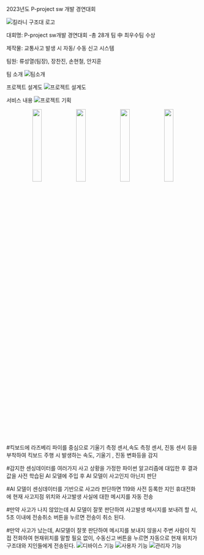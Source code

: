 2023년도 P-project sw 개발 경연대회

![킬라니 구조대 로고](https://github.com/user-attachments/assets/641c6e51-8a62-48ee-8da3-ab898274c3ae)


대회명: P-project sw개발 경연대회 -총 28개 팀 中 최우수팀 수상

제작물: 교통사고 발생 시 자동/ 수동 신고 시스템

팀원: 류성열(팀장), 장찬진, 손현철, 안지훈

팀 소개
![팀소개](https://github.com/user-attachments/assets/cb177f61-2b68-4017-8479-6160e2c1f322)

프로젝트 설계도
![프로젝트 설계도](https://github.com/user-attachments/assets/360091aa-cc9a-4956-a9d1-6380df1fe346)


서비스 내용 
![프로젝트 기획](https://github.com/user-attachments/assets/1acf4340-d26e-4264-9e90-c7c65b2e7142)

<p align="center">
  <img src="https://github.com/user-attachments/assets/66acf97f-767c-4045-9ce6-7fdd15f6be7a" width="22%">
  <img src="https://github.com/user-attachments/assets/188f1898-9369-41d1-b363-a4e7377603f0" width="22%">
  <img src="https://github.com/user-attachments/assets/3d6f2bba-3319-4097-a9da-8a7c38e9e826" width="22%">
  <img src="https://github.com/user-attachments/assets/142cf51c-9f70-4f75-9e98-c6fa4c57a2b1" width="22%">
</p>

#킥보드에 라즈베리 파이를 중심으로 기울기 측정 센서,속도 측정 센서, 진동 센서 등을 부착하여 킥보드 주행 시 발생하는 속도, 기울기 , 진동 변화등을 감지

#감지한 센싱데이터를 여러가지 사고 상황을 가정한 파이썬 알고리즘에 대입한 후 결과 값을 사전 학습된 AI 모델에 주입 후 AI 모델이 사고인지 아닌지 판단

#AI 모델이 센싱데이터를 기반으로 사고라 판단하면 119와 사전 등록한 지인 휴대전화에 현재 사고지점 위치와 사고발생 사실에 대한 메시지를 자동 전송

#만약 사고가 나지 않았는데 AI 모델이 잘못 판단하여 사고발생 메시지를 보내려 할 시, 5초 이내에 전송취소 버튼을 누르면 전송이 취소 된다.

#만약 사고가 났는데, AI모델이 잘못 판단하여 메시지를 보내지 않을시 주변 사람이 직접 전화하여 현재위치를 말할 필요 없이, 수동신고 버튼을 누르면 자동으로 현재 위치가 구조대와 지인들에게 전송된다.
![디바이스 기능](https://github.com/user-attachments/assets/df27893a-e760-4ac0-9d8b-562b244ec4bd)
![사용자 기능](https://github.com/user-attachments/assets/96db5599-6804-4453-af5f-2d517a0d8811)
![관리자 기능](https://github.com/user-attachments/assets/0be04c9b-184b-47fa-b1fd-6f7dd4465270)





